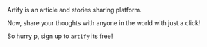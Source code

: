Artify is an article and stories sharing platform.

Now, share your thoughts with anyone in the world with just a click!



So hurry p, sign up to `artify` its free!
